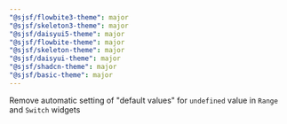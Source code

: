```yaml
---
"@sjsf/flowbite3-theme": major
"@sjsf/skeleton3-theme": major
"@sjsf/daisyui5-theme": major
"@sjsf/flowbite-theme": major
"@sjsf/skeleton-theme": major
"@sjsf/daisyui-theme": major
"@sjsf/shadcn-theme": major
"@sjsf/basic-theme": major
---
```


Remove automatic setting of "default values" for `undefined` value in `Range` and `Switch` widgets
